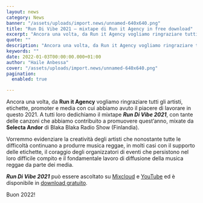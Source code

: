 ```yaml
---
layout: news
category: News
banner: "/assets/uploads/import.news/unnamed-640x640.png"
title: "Run Di Vibe 2021 – mixtape di Run it Agency in free download"
excerpt: "Ancora una volta, da Run it Agency vogliamo ringraziare tutti gli artisti, etichette, promoter e media con cui abbiamo avuto il piacere di lavorare in questo 2021. A tutti loro dedichiamo il mixtape Run Di Vibe 2021, con tante delle canzoni che abbiamo contribuito a promuovere quest’anno, mixate da Selecta Andor di Blaka Blaka Radio Show (Finlandia). Vorremmo evidenziare la [&hellip"
quote: ""
description: "Ancora una volta, da Run it Agency vogliamo ringraziare tutti gli artisti, etichette, promoter e media con cui abbiamo avuto il piacere di lavorare in questo 2021. A tutti loro dedichiamo il mixtape Run Di Vibe 2021, con tante delle canzoni che abbiamo contribuito a promuovere quest’anno, mixate da Selecta Andor di Blaka Blaka Radio Show (Finlandia). Vorremmo evidenziare la [&hellip"
keywords: ""
date: 2022-01-03T00:00:00.000+01:00
author: "Haile Anbessa"
cover: "/assets/uploads/import.news/unnamed-640x640.png"
pagination:
  enabled: true

---
```


Ancora una volta, da **Run it Agency** vogliamo ringraziare tutti gli artisti, etichette, promoter e media con cui abbiamo avuto il piacere di lavorare in questo 2021\. A tutti loro dedichiamo il mixtape _**Run Di Vibe 2021**_, con tante delle canzoni che abbiamo contribuito a promuovere quest’anno, mixate da **Selecta Andor** di Blaka Blaka Radio Show (Finlandia).

Vorremmo evidenziare la creatività degli artisti che nonostante tutte le difficoltà continuano a produrre musica reggae, in molti casi con il supporto delle etichette, il coraggio degli organizzatori di eventi che persistono nel loro difficile compito e il fondamentale lavoro di diffusione della musica reggae da parte dei media.

_**Run Di Vibe 2021**_ può essere ascoltato su [Mixcloud](https://runitagency.us3.list-manage.com/track/click?u=d1ce25b5e360c3df7324cc026&id=9f5283ef78&e=b28fcd7e48) e [YouTube](https://runitagency.us3.list-manage.com/track/click?u=d1ce25b5e360c3df7324cc026&id=80b5ec7df1&e=b28fcd7e48) ed è disponibile in [download gratuito](https://runitagency.us3.list-manage.com/track/click?u=d1ce25b5e360c3df7324cc026&id=26935d6434&e=b28fcd7e48).

Buon 2022!